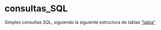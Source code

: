 # consultas_SQL
Simples consultas SQL, siguiendo la siguiente estructura de tablas
["tabla"](https://github.com/ginos1998/consultas_SQL/blob/main/images/table-structure.png "table")
